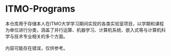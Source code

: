 # ITMO-Programs
本仓库用于存储本人在ITMO大学学习期间实现的各类实验室项目，以学期和课程为单位进行分类，涵盖了并行运算、机器学习、计算机系统、嵌入式等与计算机科学与技术专业相关的多个方面。<br>
<br>
内容可能存在错误，仅供参考。